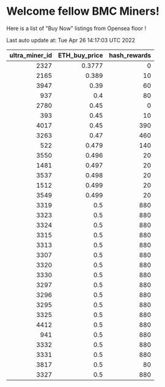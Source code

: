 # Welcome fellow BMC Miners!
Here is a list of "Buy Now" listings from Opensea floor !


Last auto update at: Tue Apr 26 14:17:03 UTC 2022


|   ultra_miner_id |   ETH_buy_price |   hash_rewards |
|-----------------:|----------------:|---------------:|
|             2327 |          0.3777 |              0 |
|             2165 |          0.389  |             10 |
|             3947 |          0.39   |             60 |
|              937 |          0.4    |             80 |
|             2780 |          0.45   |              0 |
|              393 |          0.45   |             10 |
|             4017 |          0.45   |            390 |
|             3263 |          0.47   |            460 |
|              522 |          0.479  |            140 |
|             3550 |          0.496  |             20 |
|             1481 |          0.497  |             20 |
|             3537 |          0.498  |             20 |
|             1512 |          0.499  |             20 |
|             3549 |          0.499  |             20 |
|             3319 |          0.5    |            880 |
|             3323 |          0.5    |            880 |
|             3324 |          0.5    |            880 |
|             3315 |          0.5    |            880 |
|             3313 |          0.5    |            880 |
|             3307 |          0.5    |            880 |
|             3320 |          0.5    |            880 |
|             3330 |          0.5    |            880 |
|             3297 |          0.5    |            880 |
|             3296 |          0.5    |            880 |
|             3295 |          0.5    |            880 |
|             3325 |          0.5    |            880 |
|             4412 |          0.5    |            880 |
|              941 |          0.5    |            880 |
|             3332 |          0.5    |            880 |
|             3331 |          0.5    |            880 |
|             3817 |          0.5    |             80 |
|             3327 |          0.5    |            880 |